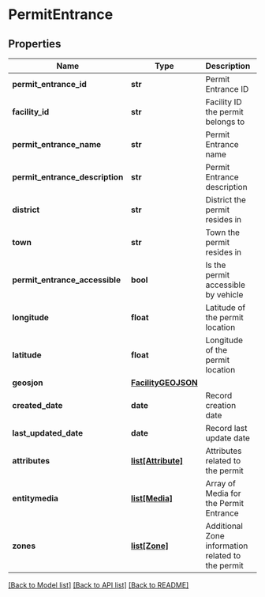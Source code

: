 # PermitEntrance

## Properties
Name | Type | Description | Notes
------------ | ------------- | ------------- | -------------
**permit_entrance_id** | **str** | Permit Entrance ID | 
**facility_id** | **str** | Facility ID the permit belongs to | 
**permit_entrance_name** | **str** | Permit Entrance name | 
**permit_entrance_description** | **str** | Permit Entrance description | 
**district** | **str** | District the permit resides in | 
**town** | **str** | Town the permit resides in | 
**permit_entrance_accessible** | **bool** | Is the permit accessible by vehicle | 
**longitude** | **float** | Latitude of the permit location | 
**latitude** | **float** | Longitude of the permit location | 
**geosjon** | [**FacilityGEOJSON**](FacilityGEOJSON.md) |  | [optional] 
**created_date** | **date** | Record creation date | 
**last_updated_date** | **date** | Record last update date | 
**attributes** | [**list[Attribute]**](Attribute.md) | Attributes related to the permit | 
**entitymedia** | [**list[Media]**](Media.md) | Array of Media for the Permit Entrance | 
**zones** | [**list[Zone]**](Zone.md) | Additional Zone information related to the permit | 

[[Back to Model list]](../README.md#documentation-for-models) [[Back to API list]](../README.md#documentation-for-api-endpoints) [[Back to README]](../README.md)


